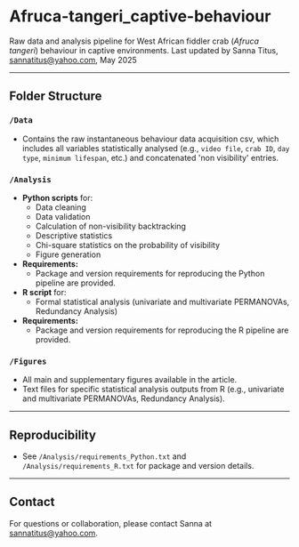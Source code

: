 # Afruca-tangeri_captive-behaviour

Raw data and analysis pipeline for West African fiddler crab (*Afruca tangeri*) behaviour in captive environments. Last updated by Sanna Titus, sannatitus@yahoo.com, May 2025 

---

## Folder Structure

### `/Data`
- Contains the raw instantaneous behaviour data acquisition csv, which includes all variables statistically analysed (e.g., `video file`, `crab ID`, `day type`, `minimum lifespan`, etc.) and concatenated 'non visibility' entries. 

### `/Analysis`
- **Python scripts** for:
  - Data cleaning
  - Data validation
  - Calculation of non-visibility backtracking
  - Descriptive statistics
  - Chi-square statistics on the probability of visibility
  - Figure generation
- **Requirements:**  
  - Package and version requirements for reproducing the Python pipeline are provided.
- **R script** for:
  - Formal statistical analysis (univariate and multivariate PERMANOVAs, Redundancy Analysis)
- **Requirements:**  
  - Package and version requirements for reproducing the R pipeline are provided.

### `/Figures`
- All main and supplementary figures available in the article.
- Text files for specific statistical analysis outputs from R (e.g., univariate and multivariate PERMANOVAs, Redundancy Analysis).

---

## Reproducibility

- See `/Analysis/requirements_Python.txt` and `/Analysis/requirements_R.txt` for package and version details.

---

## Contact

For questions or collaboration, please contact Sanna at sannatitus@yahoo.com. 
